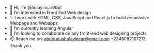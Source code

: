 - 👋 Hi, I’m @holayincar90pt
- 👀 I’m interested in Front End Web design
- ✨ I work with HTML, CSS, JavaScript and React.js to build responsive Webpage and Webapps
- 🌱 I’m currently learning Angular
- 💞️ I’m looking to collaborate on any front-end web designing projects
- 📫 Reach me on:  abdqudusholayincar@gmail.com
                    +2348082107213
      Thank you.             
<!---
holayincar90pt/holayincar90pt is a ✨ special ✨ repository because its `README.md` (this file) appears on your GitHub profile.
You can click the Preview link to take a look at your changes.
--->
